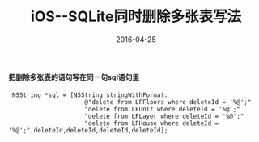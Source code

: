 ﻿---
layout: post
title: "iOS--SQLite同时删除多张表写法"
date: 2016-04-25 
categories: iOS
comments: false
tags: OC
---
#### 把删除多张表的语句写在同一句sql语句里
<!-- more -->
```
 NSString *sql = [NSString stringWithFormat:
                     @"delete from LFFloors where deleteId = '%@';"
                     "delete from LFUnit where deleteId = '%@';"
                     "delete from LFLayer where deleteId = '%@';"
                     "delete from LFHouse where deleteId = '%@';",deleteId,deleteId,deleteId,deleteId];
```



